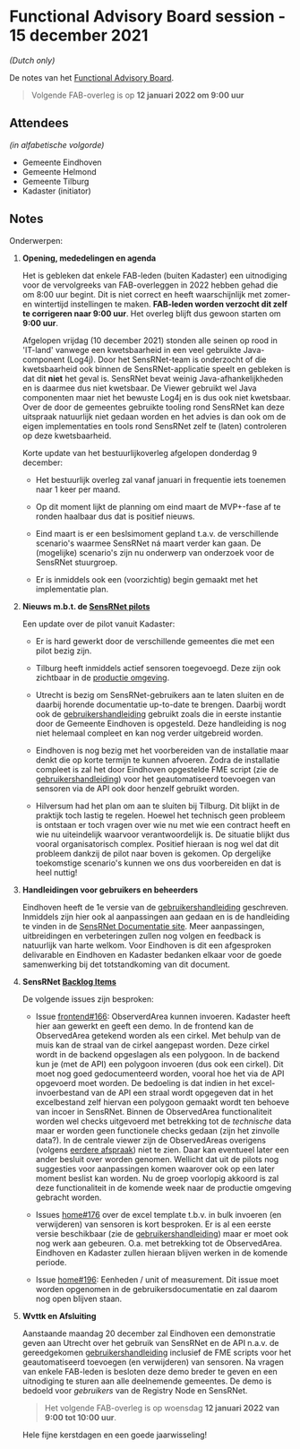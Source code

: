 # Functional Advisory Board session - 15 december 2021

_(Dutch only)_

De notes van het [Functional Advisory Board](../FAB.md).

> Volgende FAB-overleg is op **12 januari 2022 om 9:00 uur**

## Attendees

_(in alfabetische volgorde)_

- Gemeente Eindhoven
- Gemeente Helmond
- Gemeente Tilburg
- Kadaster (initiator)

## Notes

Onderwerpen:

1. **Opening, mededelingen en agenda**
   
     Het is gebleken dat enkele FAB-leden (buiten Kadaster) een uitnodiging voor de vervolgreeks van FAB-overleggen in 2022 hebben gehad die om 8:00 uur begint.
     Dit is niet correct en heeft waarschijnlijk met zomer- en wintertijd instellingen te maken.
     **FAB-leden worden verzocht dit zelf te corrigeren naar 9:00 uur**.
     Het overleg blijft dus gewoon starten om **9:00 uur**.
     
     Afgelopen vrijdag (10 december 2021) stonden alle seinen op rood in 'IT-land' vanwege een kwetsbaarheid in een veel gebruikte Java-component (Log4j).
     Door het SensRNet-team is onderzocht of die kwetsbaarheid ook binnen de SensRNet-applicatie speelt en gebleken is dat dit **niet** het geval is.
     SensRNet bevat weinig Java-afhankelijkheden en is daarmee dus niet kwetsbaar.
     De Viewer gebruikt wel Java componenten maar niet het bewuste Log4j en is dus ook niet kwetsbaar.
     Over de door de gemeentes gebruikte tooling rond SensRNet kan deze uitspraak natuurlijk niet gedaan worden en het advies is dan ook om de eigen implementaties en tools rond SensRNet zelf te (laten) controleren op deze kwetsbaarheid.
     
     Korte update van het bestuurlijkoverleg afgelopen donderdag 9 december:
     
     - Het bestuurlijk overleg zal vanaf januari in frequentie iets toenemen naar 1 keer per maand.
       
     - Op dit moment lijkt de planning om eind maart de MVP+-fase af te ronden haalbaar dus dat is positief nieuws.
     
     - Eind maart is er een beslsimoment gepland t.a.v. de verschillende scenario's waarmee SensRNet ná maart verder kan gaan.
       De (mogelijke) scenario's zijn nu onderwerp van onderzoek voor de SensRNet stuurgroep.
         
     - Er is inmiddels ook een (voorzichtig) begin gemaakt met het implementatie plan.
          
2. **Nieuws m.b.t. de [SensRNet pilots](https://kadaster-labs.github.io/sensrnet-home/Pilots/)**

     Een update over de pilot vanuit Kadaster:
     
     - Er is hard gewerkt door de verschillende gemeentes die met een pilot bezig zijn.
              
     - Tilburg heeft inmiddels actief sensoren toegevoegd. Deze zijn ook zichtbaar in de [productie omgeving](https://viewer.sensorenregister.nl/).
     
     - Utrecht is bezig om SensRNet-gebruikers aan te laten sluiten en de daarbij horende documentatie up-to-date te brengen.
       Daarbij wordt ook de [gebruikershandleiding](https://kadaster-labs.github.io/sensrnet-home/UserManualNL/) gebruikt zoals die in eerste instantie door de Gemeente Eindhoven is opgesteld.
       Deze handleiding is nog niet helemaal compleet en kan nog verder uitgebreid worden.
       
     - Eindhoven is nog bezig met het voorbereiden van de installatie maar denkt die op korte termijn te kunnen afvoeren.
       Zodra de installatie compleet is zal het door Eindhoven opgestelde FME script (zie de [gebruikershandleiding](https://kadaster-labs.github.io/sensrnet-home/UserManualNL/)) voor het geautomatiseerd toevoegen van sensoren via de API ook door henzelf gebruikt worden.
       
     - Hilversum had het plan om aan te sluiten bij Tilburg. Dit blijkt in de praktijk toch lastig te regelen.
       Hoewel het technisch geen probleem is ontstaan er toch vragen over wie nu met wie een contract heeft en wie nu uiteindelijk waarvoor verantwoordelijk is.
       De situatie blijkt dus vooral organisatorisch complex.
       Positief hieraan is nog wel dat dit probleem dankzij de pilot naar boven is gekomen.
       Op dergelijke toekomstige scenario's kunnen we ons dus voorbereiden en dat is heel nuttig!

3. **Handleidingen voor gebruikers en beheerders**
     
     Eindhoven heeft de 1e versie van de [gebruikershandleiding](https://kadaster-labs.github.io/sensrnet-home/UserManualNL/) geschreven.
     Inmiddels zijn hier ook al aanpassingen aan gedaan en is de handleiding te vinden in de [SensRNet Documentatie site](https://kadaster-labs.github.io/sensrnet-home/).
     Meer aanpassingen, uitbreidingen en verbeteringen zullen nog volgen en feedback is natuurlijk van harte welkom.
     Voor Eindhoven is dit een afgesproken delivarable en Eindhoven en Kadaster bedanken elkaar voor de goede samenwerking bij det totstandkoming van dit document.

3. **SensRNet [Backlog Items](https://github.com/orgs/kadaster-labs/projects/1)**
     
     De volgende issues zijn besproken:
     
     - Issue [frontend#166](https://github.com/kadaster-labs/sensrnet-registry-frontend/issues/166): ObserverdArea kunnen invoeren.
       Kadaster heeft hier aan gewerkt en geeft een demo.
       In de frontend kan de ObservedArea getekend worden als een cirkel.
       Met behulp van de muis kan de straal van de cirkel aangepast worden.
       Deze cirkel wordt in de backend opgeslagen als een polygoon.
       In de backend kun je (met de API) een polygoon invoeren (dus ook een cirkel).
       Dit moet nog goed gedocumenteerd worden, vooral hoe het via de API opgevoerd moet worden.
       De bedoeling is dat indien in het excel-invoerbestand van de API een straal wordt opgegeven dat in het excelbestand zelf hiervan een polygoon gemaakt wordt ten behoeve van incoer in SensRNet.
       Binnen de ObservedArea functionaliteit worden wel checks uitgevoerd met betrekking tot de _technische_ data maar er worden geen functionele checks gedaan (zijn het zinvolle data?).
       In de centrale viewer zijn de ObservedAreas overigens (volgens [eerdere afspraak](https://kadaster-labs.github.io/sensrnet-home/notes/2021-10-20-FAB-notes/#notes)) niet te zien.
       Daar kan eventueel later een ander besluit over worden genomen.
       Wellicht dat uit de pilots nog suggesties voor aanpassingen komen waarover ook op een later moment beslist kan worden.
       Nu de groep voorlopig akkoord is zal deze functionaliteit in de komende week naar de productie omgeving gebracht worden.
     
     - Issues [home#176](https://github.com/kadaster-labs/sensrnet-home/issues/176) over de excel template t.b.v. in bulk invoeren (en verwijderen) van sensoren is kort besproken.
       Er is al een eerste versie beschikbaar (zie de [gebruikershandleiding](https://kadaster-labs.github.io/sensrnet-home/UserManualNL/)) maar er moet ook nog werk aan gebeuren.
       O.a. met betrekking tot de ObservedArea.
       Eindhoven en Kadaster zullen hieraan blijven werken in de komende periode.
     
     - Issue [home#196](https://github.com/kadaster-labs/sensrnet-home/issues/196): Eenheden / unit of measurement.
       Dit issue moet worden opgenomen in de gebruikersdocumentatie en zal daarom nog open blijven staan.     
     
4. **Wvttk en Afsluiting**
   
     Aanstaande maandag 20 december zal Eindhoven een demonstratie geven aan Utrecht over het gebruik van SensRNet en de API n.a.v. de gereedgekomen [gebruikershandleiding](https://kadaster-labs.github.io/sensrnet-home/UserManualNL/) inclusief de FME scripts voor het geautomatiseerd toevoegen (en verwijderen) van sensoren.
       Na vragen van enkele FAB-leden is besloten deze demo breder te geven en een uitnodiging te sturen aan alle deelnemende gemeentes.
       De demo is bedoeld voor _gebruikers_ van de Registry Node en SensRNet.
     
     > Het volgende FAB-overleg is op woensdag **12 januari 2022 van 9:00 tot 10:00 uur**.

     Hele fijne kerstdagen en een goede jaarwisseling!

